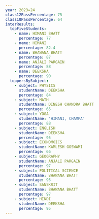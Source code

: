 ```yaml
---
year: 2023=24
class12PassPercentage: 75
class10PassPercentage: 64
interResults:
  topFiveStudents:
    - name: HIMANI BHATT
      percentage: 77
    - name: HIMANI
      percentage: 82.4
    - name: BHAWANA BHATT
      percentage: 87
    - name: ANJALI PARGAIN
      percentage: 88
    - name: DEEKSHA
      percentage: 90
  toppersBySubject:
    - subject: PHYSICS
      studentName: DEEKSHA
      percentage: 84
    - subject: MATH
      studentName: DINESH CHANDRA BHATT
      percentage: 65
    - subject: YOGA
      studentName: 'HIMANI, CHAMPA'
      percentage: 88
    - subject: ENGLISH
      studentName: DEEKSHA
      percentage: 95
    - subject: ECONOMOICS
      studentName: KAMLESH GOSWAMI
      percentage: 66
    - subject: GEOGRAPHY
      studentName: ANJALI PARGAIN
      percentage: 97
    - subject: POLITICAL SCIENCE
      studentName: BHAWANA BHATT
      percentage: 95
    - subject: SANSKRIT
      studentName: BHAWANA BHATT
      percentage: 97
    - subject: HINDI
      studentName: DEEKSHA
      percentage: 95
---
```


